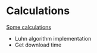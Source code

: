 Calculations
============

[Some calculations](http://earthperson.github.io/Calculations/dashboard/)

* Luhn algorithm implementation
* Get download time
